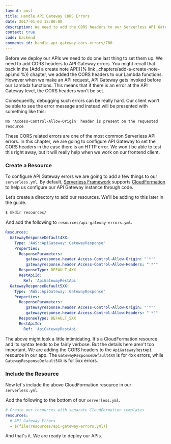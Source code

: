 ```yaml
---
layout: post
title: Handle API Gateway CORS Errors
date: 2017-01-03 12:00:00
description: We need to add the CORS headers to our Serverless API Gateway endpoint to handle 4xx and 5xx errors. This is to handle the case where our Lambda functions are not being invoked. 
context: true
code: backend
comments_id: handle-api-gateway-cors-errors/780
---
```


Before we deploy our APIs we need to do one last thing to set them up. We need to add CORS headers to API Gateway errors. You might recall that back in the [Add a create note API]({% link _chapters/add-a-create-note-api.md %}) chapter, we added the CORS headers to our Lambda functions. However when we make an API request, API Gateway gets invoked before our Lambda functions. This means that if there is an error at the API Gateway level, the CORS headers won't be set.

Consequently, debugging such errors can be really hard. Our client won't be able to see the error message and instead will be presented with something like this:

```
No 'Access-Control-Allow-Origin' header is present on the requested resource
```

These CORS related errors are one of the most common Serverless API errors. In this chapter, we are going to configure API Gateway to set the CORS headers in the case there is an HTTP error. We won't be able to test this right away, but it will really help when we work on our frontend client.

### Create a Resource

To configure API Gateway errors we are going to add a few things to our `serverless.yml`. By default, [Serverless Framework](https://serverless.com) supports [CloudFormation](https://aws.amazon.com/cloudformation/) to help us configure our API Gateway instance through code.

<img class="code-marker" src="/assets/s.png" />Let’s create a directory to add our resources. We'll be adding to this later in the guide.

``` bash
$ mkdir resources/
```

<img class="code-marker" src="/assets/s.png" />And add the following to `resources/api-gateway-errors.yml`.

``` yml
Resources:
  GatewayResponseDefault4XX:
    Type: 'AWS::ApiGateway::GatewayResponse'
    Properties:
      ResponseParameters:
         gatewayresponse.header.Access-Control-Allow-Origin: "'*'"
         gatewayresponse.header.Access-Control-Allow-Headers: "'*'"
      ResponseType: DEFAULT_4XX
      RestApiId:
        Ref: 'ApiGatewayRestApi'
  GatewayResponseDefault5XX:
    Type: 'AWS::ApiGateway::GatewayResponse'
    Properties:
      ResponseParameters:
         gatewayresponse.header.Access-Control-Allow-Origin: "'*'"
         gatewayresponse.header.Access-Control-Allow-Headers: "'*'"
      ResponseType: DEFAULT_5XX
      RestApiId:
        Ref: 'ApiGatewayRestApi'
```

The above might look a little intimidating. It's a CloudFormation resource and its syntax tends to be fairly verbose. But the details here aren't too important. We are adding the CORS headers to the `ApiGatewayRestApi` resource in our app. The `GatewayResponseDefault4XX` is for 4xx errors, while `GatewayResponseDefault5XX` is for 5xx errors. 

### Include the Resource 

Now let's include the above CloudFormation resource in our `serverless.yml`.


<img class="code-marker" src="/assets/s.png" />Add the following to the bottom of our `serverless.yml`.

``` yml
# Create our resources with separate CloudFormation templates
resources:
  # API Gateway Errors
  - ${file(resources/api-gateway-errors.yml)}
```

And that's it. We are ready to deploy our APIs.
